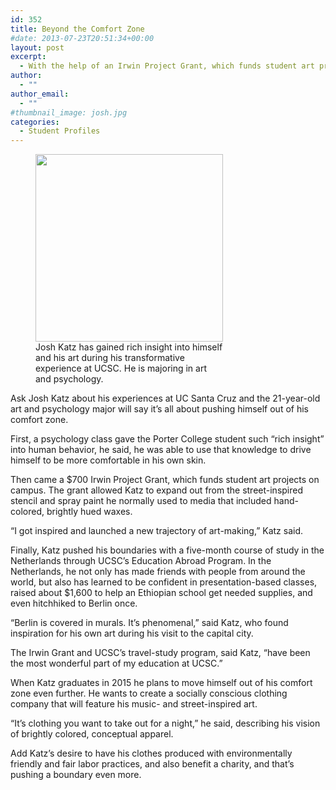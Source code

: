 ```yaml
---
id: 352
title: Beyond the Comfort Zone
#date: 2013-07-23T20:51:34+00:00
layout: post
excerpt:
  - With the help of an Irwin Project Grant, which funds student art projects on campus, art and psychology major Josh Katz launched a new trajectory of art-making.
author:
  - ""
author_email:
  - ""
#thumbnail_image: josh.jpg
categories:
  - Student Profiles
---
```

<figure id="attachment_3187" style="width: 300px" class="wp-caption alignright"><img class="size-medium wp-image-3187" src="http://live-ucsc-giving.pantheonsite.io/wp-content/uploads/2013/07/josh-300x300.jpg" alt="" width="300" height="300" srcset="https://ucsc-giving.lndo.site/wp-content/uploads/2013/07/josh-300x300.jpg 300w, https://ucsc-giving.lndo.site/wp-content/uploads/2013/07/josh.jpg 400w, https://ucsc-giving.lndo.site/wp-content/uploads/2013/07/josh-150x150.jpg 150w" sizes="(max-width: 300px) 100vw, 300px" /><figcaption class="wp-caption-text">Josh Katz has gained rich insight into himself and his art during his transformative experience at UCSC. He is majoring in art and psychology.</figcaption></figure> 

Ask Josh Katz about his experiences at UC Santa Cruz and the 21-year-old art and psychology major will say it&#8217;s all about pushing himself out of his comfort zone.

First, a psychology class gave the Porter College student such &#8220;rich insight&#8221; into human behavior, he said, he was able to use that knowledge to drive himself to be more comfortable in his own skin.

Then came a $700 Irwin Project Grant, which funds student art projects on campus. The grant allowed Katz to expand out from the street-inspired stencil and spray paint he normally used to media that included hand-colored, brightly hued waxes.

&#8220;I got inspired and launched a new trajectory of art-making,&#8221; Katz said.

Finally, Katz pushed his boundaries with a five-month course of study in the Netherlands through UCSC&#8217;s Education Abroad Program. In the Netherlands, he not only has made friends with people from around the world, but also has learned to be confident in presentation-based classes, raised about $1,600 to help an Ethiopian school get needed supplies, and even hitchhiked to Berlin once.

&#8220;Berlin is covered in murals. It&#8217;s phenomenal,&#8221; said Katz, who found inspiration for his own art during his visit to the capital city.

The Irwin Grant and UCSC&#8217;s travel-study program, said Katz, &#8220;have been the most wonderful part of my education at UCSC.&#8221;

When Katz graduates in 2015 he plans to move himself out of his comfort zone even further. He wants to create a socially conscious clothing company that will feature his music- and street-inspired art.

&#8220;It&#8217;s clothing you want to take out for a night,&#8221; he said, describing his vision of brightly colored, conceptual apparel.

Add Katz&#8217;s desire to have his clothes produced with environmentally friendly and fair labor practices, and also benefit a charity, and that&#8217;s pushing a boundary even more.
